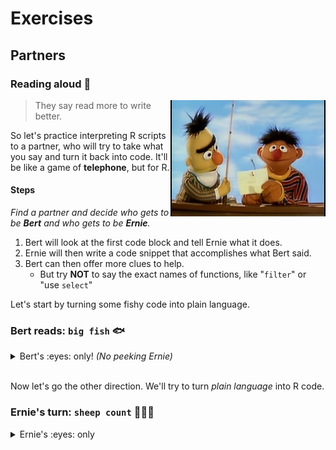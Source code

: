 # Exercises


## Partners

### Reading aloud :book: 

<img src="../../images/bert_ernie.jpg" width=248 align="right" />

> They say read more to write better.  

So let's practice interpreting R scripts to a partner, who will try to take what you say and turn it back into code. It'll be like a game of **telephone**, but for R.

#### Steps

_Find a partner and decide who gets to be **Bert** and who gets to be **Ernie**._

1. Bert will look at the first code block and tell Ernie what it does.
1. Ernie will then write a code snippet that accomplishes what Bert said.
1. Bert can then offer more clues to help.
    - But try **NOT** to say the exact names of functions, like "`filter`" or "use `select`"

Let's start by turning some fishy code into plain language.

### Bert reads: `big fish` :fish:

<details>

<summary> Bert's :eyes: only!  <i> (No peeking Ernie)</i> </summary>
    
```r

library(readr)

fishes <- read_csv("lake_superior_fish.csv")

names(big_fishes)

nrow(fishes)
 
big_fishes <- filter(fishes, length > 20)

nrow(big_fishes)

```

<details>

**<summary> Example reading  </summary>**

> *Load the package "readr".  
> Then read in the Lake Superior fish data stored in a .csv file and name the data "fishes".   
> View the column names in the fishes data.  
> Count the number of fish.  
>   
> Create a new table called "big_fishes" that contains only the fish with a length longer than 20 (inches?).  
> Finally, count the number of big fish.*  

</details></details>

<br>

Now let's go the other direction. We'll try to turn _plain language_ into R code.

### Ernie's turn: `sheep count` :sheep::sheep::sheep:

<details>

<summary> Ernie's :eyes: only </summary>
    
>     
> *Load the package "ggplot2".  
> Create a new variable named "asleep" and set it to false.     
> Create a vector called "names" that contains the 3 text values: "Lambchop", "Dolly" & "Shaun".  
> Create a new variable named "sheep_id" and assign it three values: 1, 2, & 3.  
> Create a data frame called "my_sheep" with 2 columns:*  
>    - *"sheep_name" that contains the "names" vector above*  
>    - *"sheep_id" that contains the "sheep_ids" above*    
>  
> *Make a gg-scatterplot of my_sheep, with the sheep names along the x-axis and the sheep IDs as the y-axis.    
> Give the plot the title "Counting sheep backwards makes me Zzzz...".  
> Set the variable "asleep" to true.*  


<details> <summary> Example code </summary>
 
```r

library(ggplot2)

asleep <- FALSE

names <- c("Lambchop", "Dolly" & "Shaun")

my_sheep <- data.frame(sheep_name = names, 
                       sheep_ids  = 1:3)

sheep_ids <- 1:3

ggplot(my_sheep, aes(x = names, y = sheep_ids)) +
  geom_point()

ggplot(my_sheep, aes(x = names, y = sheep_ids)) +
  geom_point() +
  labs(title = "Counting sheep backwards makes me Zzzz...")
 
 asleep <- TRUE
 
``` 

</details>
</details>
